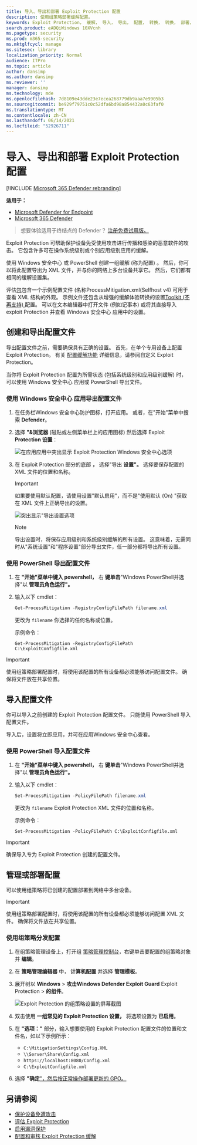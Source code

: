 ```yaml
---
title: 导入、导出和部署 Exploit Protection 配置
description: 使用组策略部署缓解配置。
keywords: Exploit Protection， 缓解， 导入， 导出， 配置， 转换， 转换， 部署， 安装
search.product: eADQiWindows 10XVcnh
ms.pagetype: security
ms.prod: m365-security
ms.mktglfcycl: manage
ms.sitesec: library
localization_priority: Normal
audience: ITPro
ms.topic: article
author: dansimp
ms.author: dansimp
ms.reviewer: ''
manager: dansimp
ms.technology: mde
ms.openlocfilehash: 7d8109e43dde23e7ecea268779db9aaa7e9905b3
ms.sourcegitcommit: be929f79751c0c52dfa6bd98a854432a0c63faf0
ms.translationtype: MT
ms.contentlocale: zh-CN
ms.lasthandoff: 06/14/2021
ms.locfileid: "52926711"
---
```

# <a name="import-export-and-deploy-exploit-protection-configurations"></a>导入、导出和部署 Exploit Protection 配置

[!INCLUDE [Microsoft 365 Defender rebranding](../../includes/microsoft-defender.md)]


**适用于：**
- [Microsoft Defender for Endpoint](https://go.microsoft.com/fwlink/p/?linkid=2154037)
- [Microsoft 365 Defender](https://go.microsoft.com/fwlink/?linkid=2118804)

> 想要体验适用于终结点的 Defender？ [注册免费试用版。](https://www.microsoft.com/microsoft-365/windows/microsoft-defender-atp?ocid=docs-wdatp-exposedapis-abovefoldlink) 


Exploit Protection 可帮助保护设备免受使用攻击进行传播和感染的恶意软件的攻击。 它包含许多可在操作系统级别或个别应用级别应用的缓解。

使用 Windows 安全中心 或 PowerShell 创建一组缓解 (称为配置) 。 然后，你可以将此配置导出为 XML 文件，并与你的网络上多台设备共享它。 然后，它们都有相同的缓解设置集。

评估[包](https://demo.wd.microsoft.com/Page/EP)包含一个示例配置文件 (名称ProcessMitigation.xml(Selfhost v4) 可用于查看 XML 结构的外观。  示例文件还包含从增强的缓解体验转换的设置[Toolkit (不再支持) ](https://support.microsoft.com/en-us/help/2458544/the-enhanced-mitigation-experience-toolkit)配置。 可以在文本编辑器中打开文件 (例如记事本) 或将其直接导入 exploit Protection 并查看 Windows 安全中心 应用中的设置。

## <a name="create-and-export-a-configuration-file"></a>创建和导出配置文件

导出配置文件之前，需要确保具有正确的设置。 首先，在单个专用设备上配置 Exploit Protection。 有关 [配置缓解功能](customize-exploit-protection.md) 详细信息，请参阅自定义 Exploit Protection。

当你将 Exploit Protection 配置为所需状态 (包括系统级别和应用级别缓解) 时，可以使用 Windows 安全中心 应用或 PowerShell 导出文件。

### <a name="use-the-windows-security-app-to-export-a-configuration-file"></a>使用 Windows 安全中心 应用导出配置文件

1. 在任务栏Windows 安全中心防护图标，打开应用。 或者，在"开始"菜单中搜索 **Defender**。

2. 选择 **"&浏览器** (磁贴或左侧菜单栏上的应用图标) 然后选择 Exploit **Protection 设置**：

    ![在应用应用中突出显示 Exploit Protection Windows 安全中心选项](/microsoft-365/security/defender-endpoint/images/wdsc-exp-prot)

3. 在 Exploit Protection 部分的底部 **，** 选择"导出 **设置"。** 选择要保存配置的 XML 文件的位置和名称。

    > [!IMPORTANT]
    > 如果要使用默认配置，请使用设置"默认启用"，而不是"使用默认 (On) "获取在 XML 文件上正确导出的设置。

    ![突出显示"导出设置选项](/microsoft-365/security/defender-endpoint/images/wdsc-exp-prot-export)

    > [!NOTE]
    > 导出设置时，将保存应用级别和系统级别缓解的所有设置。 这意味着，无需同时从"系统设置"和"程序设置"部分导出文件，任一部分都将导出所有设置。

### <a name="use-powershell-to-export-a-configuration-file"></a>使用 PowerShell 导出配置文件

1. 在 **"开始"菜单中键入 powershell，** 右 **键单击**"Windows PowerShell并选择"以 **管理员角色运行"。**
2. 输入以下 cmdlet：

    ```PowerShell
    Get-ProcessMitigation -RegistryConfigFilePath filename.xml
    ```

    更改为 `filename` 你选择的任何名称或位置。

    示例命令：

    `Get-ProcessMitigation -RegistryConfigFilePath C:\ExploitConfigfile.xml`

> [!IMPORTANT]
> 使用组策略部署配置时，将使用该配置的所有设备都必须能够访问配置文件。 确保将文件放在共享位置。

## <a name="import-a-configuration-file"></a>导入配置文件

你可以导入之前创建的 Exploit Protection 配置文件。 只能使用 PowerShell 导入配置文件。

导入后，设置将立即应用，并可在应用Windows 安全中心查看。

### <a name="use-powershell-to-import-a-configuration-file"></a>使用 PowerShell 导入配置文件

1. 在 **"开始"菜单中键入 powershell，** 右 **键单击**"Windows PowerShell并选择"以 **管理员角色运行"。**
2. 输入以下 cmdlet：

    ```PowerShell
    Set-ProcessMitigation -PolicyFilePath filename.xml
    ```

    更改为 `filename` Exploit Protection XML 文件的位置和名称。

    示例命令：

    `Set-ProcessMitigation -PolicyFilePath C:\ExploitConfigfile.xml`

> [!IMPORTANT]
>
> 确保导入专为 Exploit Protection 创建的配置文件。

## <a name="manage-or-deploy-a-configuration"></a>管理或部署配置

可以使用组策略将已创建的配置部署到网络中多台设备。

> [!IMPORTANT]
> 使用组策略部署配置时，将使用该配置的所有设备都必须能够访问配置 XML 文件。 确保将文件放在共享位置。

### <a name="use-group-policy-to-distribute-the-configuration"></a>使用组策略分发配置

1. 在组策略管理设备上，打开组 [策略管理控制台](/previous-versions/windows/desktop/gpmc/group-policy-management-console-portal)，右键单击要配置的组策略对象并 **编辑**。

2. 在 **策略管理编辑器** 中， **计算机配置** 并选择 **管理模板**。

3. 展开树以 **Windows**  >  **攻击Windows Defender Exploit Guard** Exploit Protection  >  **的组件**。

    ![Exploit Protection 的组策略设置的屏幕截图](/microsoft-365/security/defender-endpoint/images/exp-prot-gp)

4. 双击使用 **一组常见的 Exploit Protection 设置，** 将选项设置为 **已启用**。

5. 在 **"选项："** 部分，输入想要使用的 Exploit Protection 配置文件的位置和文件名，如以下示例所示：

    * `C:\MitigationSettings\Config.XML`
    * `\\Server\Share\Config.xml`
    * `https://localhost:8080/Config.xml`
    * `C:\ExploitConfigfile.xml`

6. 选择 **"确定**["，然后按正常操作部署更新的 GPO。](/windows/win32/srvnodes/group-policy)

## <a name="see-also"></a>另请参阅

- [保护设备免遭攻击](exploit-protection.md)
- [评估 Exploit Protection](evaluate-exploit-protection.md)
- [启用漏洞保护](enable-exploit-protection.md)
- [配置和审核 Exploit Protection 缓解](customize-exploit-protection.md)
